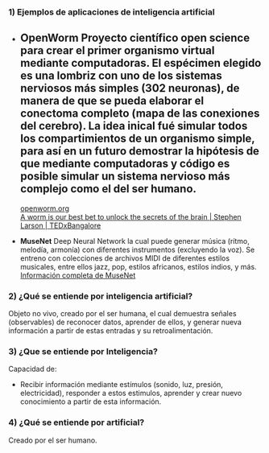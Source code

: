 ### 1) Ejemplos de aplicaciones de inteligencia artificial
+ **OpenWorm**
Proyecto científico open science para crear el primer organismo virtual mediante computadoras. 
El espécimen elegido es una lombriz con uno de los sistemas nerviosos más simples (302 neuronas), de manera de que se pueda elaborar el conectoma completo (mapa de las conexiones del cerebro).
La idea inical fué simular todos los compartimientos de un organismo simple, para así en un futuro demostrar la hipótesis de que mediante computadoras y código es posible simular un sistema nervioso más complejo como el del ser humano.
  <br />
  ---
  [openworm.org](https://openworm.org/)
  <br />
  [A worm is our best bet to unlock the secrets of the brain | Stephen Larson | TEDxBangalore](https://www.youtube.com/watch?v=RY2-0-QsuTE&ab_channel=TEDxTalks)

+ **MuseNet**
Deep Neural Network la cual puede generar música (rítmo, melodía, armonía) con diferentes instrumentos (excluyendo la voz). Se entreno con colecciones de archivos MIDI de diferentes estilos musicales, entre ellos jazz, pop, estilos africanos, estilos indios, y más.
  [Información completa de MuseNet](https://openai.com/blog/musenet/)

### 2) ¿Qué se entiende por inteligencia artificial?
Objeto no vivo, creado por el ser humana, el cual demuestra señales (observables) de reconocer datos, aprender de ellos, y generar nueva información a partir de estas entradas y su retroalimentación.

### 3) ¿Que se entiende por Inteligencia?
Capacidad de:
- Recibir información mediante estímulos (sonido, luz, presión, electricidad), responder a estos estimulos, aprender y crear nuevo conocimiento a partir de esta información.

### 4) ¿Qué se entiende por artificial?
Creado por el ser humano.


